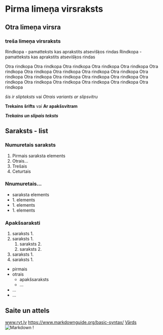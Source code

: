 # Pirma limeņa virsraksts
## Otra limeņa virsra
### treša limeņa virsraksts

Rindkopa - pamatteksts kas aprakstits atsevišķos
rindas Rindkopa - pamatteksts kas aprakstits atsevišķos rindas

Otra rindkopa Otra rindkopa Otra rindkopa Otra rindkopa Otra rindkopa Otra rindkopa Otra rindkopa Otra rindkopa Otra rindkopa Otra rindkopa Otra rindkopa Otra rindkopa Otra rindkopa Otra rindkopa Otra rindkopa Otra rindkopa Otra rindkopa Otra rindkopa Otra rindkopa Otra rindkopa Otra rindkopa 

*šis ir slipteksts* vai _Otrais variants ar slipsvitru_

**Trekains šrifts** vai __Ar apakšsvitram__

***Trekains un slipais teksts***

## Saraksts - list

### Numuretais saraksts

1.  Pirmais saraksta elements
2.  Otrais...
3.  Trešais
4.  Ceturtais

### Nnumuretais...

- saraksta elements
- 1\. elements
- 1\. elements
- 1\. elements

### Apakšsaraksti
1. saraksts 1.
2. saraksts 1.
   1. saraksts 2.
   2. saraksts 2.
4. saraksts 1.
5. saraksts 1.

- pirmais
- otrais
  - apakšsaraksts
  - ...
- ...
- ...

## Saite un attels

www.rvt.lv
https://www.markdownguide.org/basic-syntax/
[Vārds](Https://www.markdownguide.org)
![Markdown](markdown_logo.webp)
!